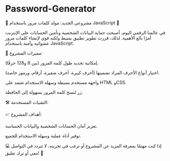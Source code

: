 # Password-Generator
🎉 مشروعي الجديد: مولد كلمات مرور باستخدام JavaScript 🔐

في عالمنا الرقمي اليوم، أصبحت حماية البيانات الشخصية وتأمين الحسابات على الإنترنت أمرًا بالغ الأهمية. لذلك، قررت تطوير تطبيق بسيط ولكنه قوي لإنشاء كلمات مرور عشوائية وآمنة باستخدام JavaScript.

🔧 مميزات المشروع:

إمكانية تحديد طول كلمة المرور (بين 8 و128 حرفًا).

اختيار أنواع الأحرف المراد تضمينها (أحرف كبيرة، أحرف صغيرة، أرقام، ورموز خاصة).

واجهة مستخدم بسيطة وسهلة الاستخدام تعتمد على HTML وCSS.

زر لنسخ كلمة المرور بسهولة إلى الحافظة.

🛠️ التقنيات المستخدمة:

📈 أهداف المشروع:

تعزيز أمان الحسابات الشخصية والبيانات الحساسة.

توفير أداة عملية وسهلة الاستخدام للجميع.

💻 إذا كنت مهتمًا بمعرفة المزيد عن المشروع أو ترغب في تجربته، لا تتردد في التواصل معي أو ترك تعليق! 🚀
